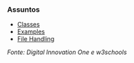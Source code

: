 ### Assuntos
* [Classes](https://github.com/Tati-Ramos/Java/tree/main/Java/src/classes)
* [Examples](https://github.com/Tati-Ramos/Java/tree/main/Java/src/examples)
* [File Handling](https://github.com/Tati-Ramos/Java/tree/main/Java/src/filehandling)

_Fonte: 
Digital Innovation One e_
_w3schools_


